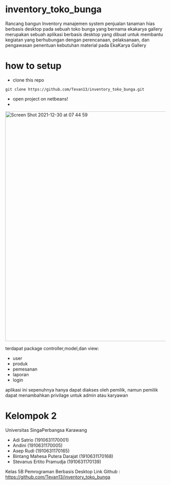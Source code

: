 # inventory_toko_bunga
Rancang bangun Inventory manajemen system penjualan tanaman hias berbasis desktop pada sebuah toko bunga yang bernama ekakarya gallery
merupakan sebuah aplikasi berbasis desktop yang dibuat untuk membantu kegiatan yang berhubungan 
dengan perencanaan, pelaksanaan, dan pengawasan penentuan kebutuhan material pada EkaKarya Gallery
 
# how to setup
- clone this repo
```console
git clone https://github.com/Tevan13/inventory_toko_bunga.git
```
- open project on netbeans!
- 
<img width="720" alt="Screen Shot 2021-12-30 at 07 44 59" src="https://user-images.githubusercontent.com/82057016/147736675-d0889e81-43ed-43e7-9b8b-9c31646db99d.png">


terdapat package controller,model,dan view:
- user
- produk
- pemesanan
- laporan
- login

aplikasi ini sepenuhnya hanya dapat diakses oleh pemilik, namun pemilik dapat menambahkan privilage untuk admin atau karyawan

# Kelompok 2
Universitas SingaPerbangsa Karawang
- Adi Satrio                    (1910631170001)
- Andini                        (1910631170005)
- Asep Rudi                     (1910631170165)
- Bintang Mahesa Putera Darajat (1910631170168)
- Stevanus Ertito Pramudja      (1910631170139)

Kelas 5B
Pemrograman Berbasis Desktop
Link Github : https://github.com/Tevan13/inventory_toko_bunga
